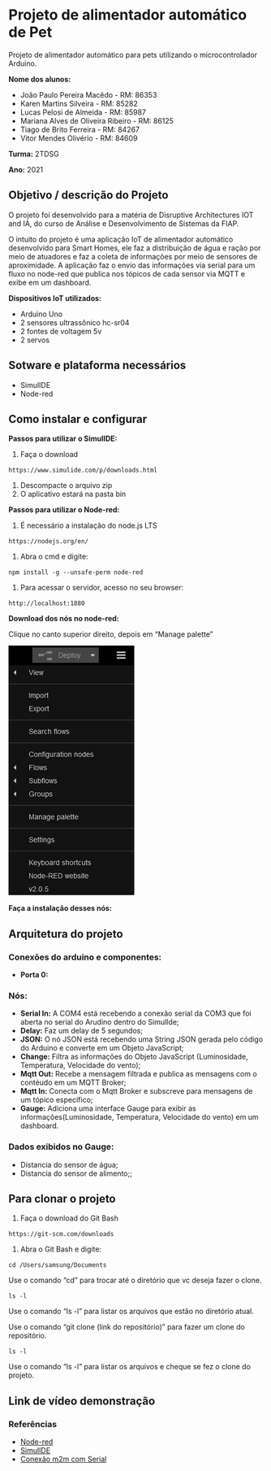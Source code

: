 # Projeto de alimentador automático de Pet

Projeto de alimentador automático para pets utilizando o microcontrolador Arduino.

**Nome dos alunos:**

- João Paulo Pereira Macêdo - RM: 86353
- Karen Martins Silveira - RM: 85282
- Lucas Pelosi de Almeida - RM: 85987
- Mariana Alves de Oliveira Ribeiro - RM: 86125
- Tiago de Brito Ferreira - RM: 84267
- Vitor Mendes Olivério - RM: 84609

**Turma:** 2TDSG

**Ano:** 2021

## Objetivo / descrição do Projeto

O projeto foi desenvolvido para a matéria de Disruptive Architectures IOT and IA, do curso de Análise e Desenvolvimento de Sistemas da FIAP.

O intuito do projeto é uma aplicação IoT de alimentador automático desenvolvido para Smart Homes, ele faz a distribuição de água e ração por meio de atuadores e faz a coleta de informações por meio de sensores de aproximidade. A aplicação faz o envio das informações via serial para um fluxo no node-red que publica nos tópicos de cada sensor via MQTT e exibe em um dashboard.

**Dispositivos IoT utilizados:**

- Arduino Uno
- 2 sensores ultrassônico hc-sr04
- 2 fontes de voltagem 5v
- 2 servos

## Sotware e plataforma necessários

- SimulIDE
- Node-red

## Como instalar e configurar

**Passos para utilizar o SimulIDE:**

1. Faça o download

```
https://www.simulide.com/p/downloads.html
```

1. Descompacte o arquivo zip
2. O aplicativo estará na pasta bin

**Passos para utilizar o Node-red:**

1. É necessário a instalação do node.js LTS

```
https://nodejs.org/en/
```

1. Abra o cmd e digite:

```
npm install -g --unsafe-perm node-red
```

1. Para acessar o servidor, acesso no seu browser:

```
http://localhost:1880
```

**Download dos nós no node-red:**

Clique no canto superior direito, depois em “Manage palette”

<img src="AlimentadorAutomaticoPet/Imagens/cofigurations-node-red.jpg">

**Faça a instalação desses nós:**

## Arquitetura do projeto

### Conexões do arduino e componentes:

- **Porta 0:**

### Nós:

- **Serial In:** A COM4 está recebendo a conexão serial da COM3 que foi aberta no serial do Arudino dentro do SimulIde;
- **Delay:** Faz um delay de 5 segundos;
- **JSON:** O nó JSON está recebendo uma String JSON gerada pelo código do Arduino e converte em um Objeto JavaScript;
- **Change:** Filtra as informações do Objeto JavaScript (Luminosidade, Temperatura, Velocidade do vento);
- **Mqtt Out:** Recebe a mensagem filtrada e publica as mensagens com o contéudo em um MQTT Broker;
- **Mqtt In:** Conecta com o Mqtt Broker e subscreve para mensagens de um tópico específico;
- **Gauge:** Adiciona uma interface Gauge para exibir as informações(Luminosidade, Temperatura, Velocidade do vento) em um dashboard.

### Dados exibidos no **Gauge**:

- Distancia do sensor de água;
- Distancia do sensor de alimento;;

## Para clonar o projeto

1. Faça o download do Git Bash

```
https://git-scm.com/downloads
```

1. Abra o Git Bash e digite:

```
cd /Users/samsung/Documents
```

Use o comando “cd” para trocar até o diretório que vc deseja fazer o clone.

```
ls -l
```

Use o comando “ls -l” para listar os arquivos que estão no diretório atual.

Use o comando “git clone (link do repositório)” para fazer um clone do repositório.

```
ls -l
```

Use o comando “ls -l” para listar os arquivos e cheque se fez o clone do projeto.

## Link de vídeo demonstração

### Referências

- [Node-red](https://nodered.org/docs/getting-started/local)
- [SimulIDE](https://www.simulide.com/index.html)
- [Conexão m2m com Serial](https://www.youtube.com/watch?v=I6YIPL_p-L0)
